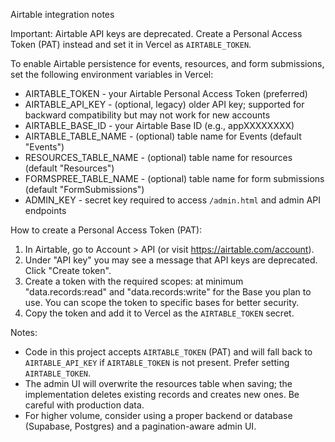 Airtable integration notes

Important: Airtable API keys are deprecated. Create a Personal Access Token (PAT) instead and set it in Vercel as `AIRTABLE_TOKEN`.

To enable Airtable persistence for events, resources, and form submissions, set the following environment variables in Vercel:

- AIRTABLE_TOKEN - your Airtable Personal Access Token (preferred)
- AIRTABLE_API_KEY - (optional, legacy) older API key; supported for backward compatibility but may not work for new accounts
- AIRTABLE_BASE_ID - your Airtable Base ID (e.g., appXXXXXXXX)
- AIRTABLE_TABLE_NAME - (optional) table name for Events (default "Events")
- RESOURCES_TABLE_NAME - (optional) table name for resources (default "Resources")
- FORMSPREE_TABLE_NAME - (optional) table name for form submissions (default "FormSubmissions")
- ADMIN_KEY - secret key required to access `/admin.html` and admin API endpoints

How to create a Personal Access Token (PAT):

1. In Airtable, go to Account > API (or visit https://airtable.com/account).
2. Under "API key" you may see a message that API keys are deprecated. Click "Create token".
3. Create a token with the required scopes: at minimum "data.records:read" and "data.records:write" for the Base you plan to use. You can scope the token to specific bases for better security.
4. Copy the token and add it to Vercel as the `AIRTABLE_TOKEN` secret.

Notes:
- Code in this project accepts `AIRTABLE_TOKEN` (PAT) and will fall back to `AIRTABLE_API_KEY` if `AIRTABLE_TOKEN` is not present. Prefer setting `AIRTABLE_TOKEN`.
- The admin UI will overwrite the resources table when saving; the implementation deletes existing records and creates new ones. Be careful with production data.
- For higher volume, consider using a proper backend or database (Supabase, Postgres) and a pagination-aware admin UI.
